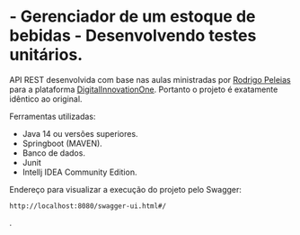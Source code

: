 # - Gerenciador de um estoque de bebidas - Desenvolvendo testes unitários.


API REST desenvolvida com base nas aulas ministradas por [Rodrigo Peleias](https://github.com/rpeleias-v1) para a plataforma [DigitalInnovationOne](https://digitalinnovation.one/).
Portanto o projeto é exatamente idêntico ao original.

Ferramentas utilizadas:
* Java 14 ou versões superiores.
* Springboot (MAVEN).
* Banco de dados.
* Junit
* Intellj IDEA Community Edition.

Endereço para visualizar a execução do projeto pelo Swagger:

```
http://localhost:8080/swagger-ui.html#/
```
.
